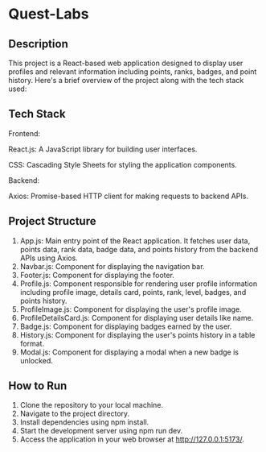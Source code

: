 # Quest-Labs

## Description
This project is a React-based web application designed to display user profiles and relevant information 
including points, ranks, badges, and point history. Here's a brief overview of the project along with the
tech stack used:

## Tech Stack
Frontend:

 <p>
        React.js: A JavaScript library for building user interfaces.
      </p>
      <p>
        CSS: Cascading Style Sheets for styling the application components.
      </p>
Backend:
  <p>  Axios: Promise-based HTTP client for making requests to backend APIs. </p>
      
   ##   Project Structure
1. App.js: Main entry point of the React application. It fetches user data, points data, rank data, badge data, and points history from the backend APIs using Axios.
2. Navbar.js: Component for displaying the navigation bar.
3. Footer.js: Component for displaying the footer.
4. Profile.js: Component responsible for rendering user profile information including profile image, details card, points, rank, level, badges, and points history.
5. ProfileImage.js: Component for displaying the user's profile image.
6. ProfileDetailsCard.js: Component for displaying user details like name.
7. Badge.js: Component for displaying badges earned by the user.
8. History.js: Component for displaying the user's points history in a table format.
9. Modal.js: Component for displaying a modal when a new badge is unlocked.

  ## How to Run
1. Clone the repository to your local machine.
2. Navigate to the project directory.
3. Install dependencies using npm install.
4. Start the development server using npm run dev.
5. Access the application in your web browser at http://127.0.0.1:5173/.
